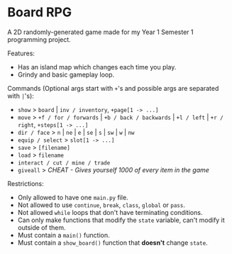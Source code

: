 # Board RPG
A 2D randomly-generated game made for my Year 1 Semester 1 programming project.

Features:
- Has an island map which changes each time you play.
- Grindy and basic gameplay loop.

Commands (Optional args start with `+`'s and possible args are separated with `|`'s):
- `show` > `board` | `inv / inventory`, `+page[1 -> ...]`
- `move` > `+f / for / forwards` | `+b / back / backwards` | `+l / left` | `+r / right`, `+steps[1 -> ...]`
- `dir / face` > `n` | `ne` | `e` | `se` | `s` | `sw` | `w` | `nw`
- `equip / select` > `slot[1 -> ...]`
- `save` > `[filename]`
- `load` > `filename`
- `interact / cut / mine / trade`
- `giveall` > *CHEAT - Gives yourself 1000 of every item in the game*

Restrictions:
- Only allowed to have one `main.py` file.
- Not allowed to use `continue`, `break`, `class`, `global` or `pass`.
- Not allowed `while` loops that don't have terminating conditions.
- Can only make functions that modify the `state` variable, can't modify it outside of them.
- Must contain a `main()` function.
- Must contain a `show_board()` function that **doesn't** change `state`.
